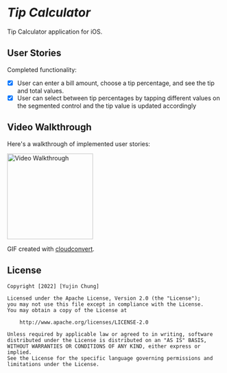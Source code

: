 # *Tip Calculator*

Tip Calculator application for iOS.

## User Stories

Completed functionality:

* [x] User can enter a bill amount, choose a tip percentage, and see the tip and total values.
* [x] User can select between tip percentages by tapping different values on the segmented control and the tip value is updated accordingly

## Video Walkthrough

Here's a walkthrough of implemented user stories:

<img src='https://i.imgur.com/p2KcxvK.gif' title='Video Walkthrough' width='200' alt='Video Walkthrough' />

GIF created with [cloudconvert](https://i.imgur.com/p2KcxvK.gif).

## License

    Copyright [2022] [Yujin Chung]

    Licensed under the Apache License, Version 2.0 (the "License");
    you may not use this file except in compliance with the License.
    You may obtain a copy of the License at

        http://www.apache.org/licenses/LICENSE-2.0

    Unless required by applicable law or agreed to in writing, software
    distributed under the License is distributed on an "AS IS" BASIS,
    WITHOUT WARRANTIES OR CONDITIONS OF ANY KIND, either express or implied.
    See the License for the specific language governing permissions and
    limitations under the License.
